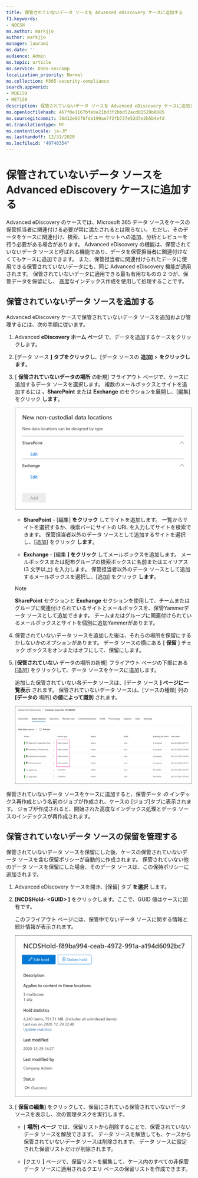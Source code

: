 ```yaml
---
title: 保管されていないデータ ソースを Advanced eDiscovery ケースに追加する
f1.keywords:
- NOCSH
ms.author: markjjo
author: markjjo
manager: laurawi
ms.date: ''
audience: Admin
ms.topic: article
ms.service: O365-seccomp
localization_priority: Normal
ms.collection: M365-security-compliance
search.appverid:
- MOE150
- MET150
description: 保管されていないデータ ソースを Advanced eDiscovery ケースに追加し、データ ソースを保留にできます。 保管されていないデータ ソースは再インデックス化されます。そのため、部分的にインデックスが付いているとマークされたコンテンツは再処理され、完全かつ迅速に検索可能になります。
ms.openlocfilehash: 467f0e1167bfebe21bd3f2bbd52acd81529b8685
ms.sourcegitcommit: 36d12e02f6fda199ae7f2fb72fe52d7e2b5b4efd
ms.translationtype: MT
ms.contentlocale: ja-JP
ms.lasthandoff: 12/31/2020
ms.locfileid: "49740354"
---
```

# <a name="add-non-custodial-data-sources-to-an-advanced-ediscovery-case"></a>保管されていないデータ ソースを Advanced eDiscovery ケースに追加する

Advanced eDiscovery のケースでは、Microsoft 365 データ ソースをケースの保管担当者に関連付ける必要が常に満たされるとは限らない。 ただし、そのデータをケースに関連付け、検索、レビュー セットへの追加、分析とレビューを行う必要がある場合があります。 Advanced eDiscovery の機能は、保管されていないデータ ソースと呼ばれる機能であり、データを保管担当者に関連付けなくてもケースに追加できます。 また、保管担当者に関連付けられたデータに使用できる保管されていないデータにも、同じ Advanced eDiscovery 機能が適用されます。 保管されていないデータに適用できる最も有用なものの 2 つが、保管データを保留にし、 [高度](indexing-custodian-data.md)なインデックス作成を使用して処理することです。

## <a name="add-a-non-custodial-data-source"></a>保管されていないデータ ソースを追加する

Advanced eDiscovery ケースで保管されていないデータ ソースを追加および管理するには、次の手順に従います。

1. Advanced **eDiscovery ホーム ページ** で、データを追加するケースをクリックします。

2. [データ ソース **] タブをクリックし**、[データ ソースの **追加]**  >  **をクリックします**。

3. [ **保管されていないデータの場所** の新規] フライアウト ページで、ケースに追加するデータ ソースを選択します。 複数のメールボックスとサイトを追加するには **、SharePoint** または **Exchange** のセクションを展開し、[編集] をクリック **します**。

   ![SharePoint サイトと Exchange メールボックスを保管されていないデータ ソースとして追加する](../media/NonCustodialDataSources1.png)

   - **SharePoint** - [編集] **をクリック** してサイトを追加します。 一覧からサイトを選択するか、検索バーにサイトの URL を入力してサイトを検索できます。 保管担当者以外のデータ ソースとして追加するサイトを選択し、[追加] をクリック **します**。

   - **Exchange** - [編集 **] をクリック** してメールボックスを追加します。 メールボックスまたは配布グループの検索ボックスに名前またはエイリアス (3 文字以上) を入力します。 保管担当者以外のデータ ソースとして追加するメールボックスを選択し、[追加] をクリック **します**。

   > [!NOTE]
   > **SharePoint** セクションと **Exchange** セクションを使用して、チームまたはグループに関連付けられているサイトとメールボックスを、保管Yammerデータ ソースとして追加できます。 チームまたはグループに関連付けられているメールボックスとサイトを個別に追加Yammerがあります。

4. 保管されていないデータ ソースを追加した後は、それらの場所を保留にするかしないかのオプションがあります。 データ ソースの横にある [ **保留** ] チェック ボックスをオンまたはオフにして、保留にします。

5. [**保管されていない** データの場所の新規] フライアウト ページの下部にある [追加] をクリックして、データ ソースをケースに追加します。

   追加した保管されていない各データ ソースは、[データ ソース **] ページに一覧表示** されます。 保管されていないデータ ソースは、[ソースの種類] 列の **[データの** 場所] **の値によって識別** されます。

   ![[データ ソース] タブの非保管データ ソース](../media/NonCustodialDataSources2.png)

保管されていないデータ ソースをケースに追加すると、保管データ *の* インデックス再作成という名前のジョブが作成され、ケースの [ジョブ]タブに表示されます。 ジョブが作成されると、開始された高度なインデックス処理とデータ ソースのインデックスが再作成されます。

## <a name="manage-the-hold-for-non-custodial-data-sources"></a>保管されていないデータ ソースの保留を管理する

保管されていないデータ ソースを保留にした後、ケースの保管されていないデータ ソースを含む保留ポリシーが自動的に作成されます。 保管されていない他のデータ ソースを保留にした場合、そのデータ ソースは、この保持ポリシーに追加されます。

1. Advanced eDiscovery ケースを開き、[保留] タブ **を選択** します。

2. **[NCDSHold- \<GUID\> ]** をクリックします。ここで、GUID 値はケースに固有です。

   このフライアウト ページには、保管中でないデータ ソースに関する情報と統計情報が表示されます。

   ![保管されていないデータ ソース保持のフライアウト ページには統計情報が表示されます](../media/NonCustodialDataSourcesHoldFlyout.png)

3. [ **保留の編集]** をクリックして、保留にされている保管されていないデータ ソースを表示し、次の管理タスクを実行します。

   - [ **場所] ページ** では、保留リストから削除することで、保管されていないデータ ソースを解放できます。 データ ソースを解放しても、ケースから保管されていないデータ ソースは削除されます。 データ ソースに設定された保留リストだけが削除されます。

   - [クエリ **]** ページで、保留リストを編集して、ケース内のすべての非保管データ ソースに適用されるクエリ ベースの保留リストを作成できます。
